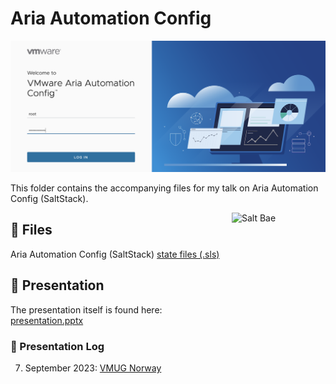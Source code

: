 # Aria Automation Config

![Aria Automation Config Login Screen](assets/aac.png)

This folder contains the accompanying files for my talk on Aria Automation Config (SaltStack).

<img align="right" src="assets/saltbae.gif" height="150" width="150" alt="Salt Bae" />

## 🎁 Files

Aria Automation Config (SaltStack) [state files (.sls)](sls/)

## 📜 Presentation

The presentation itself is found here: [presentation.pptx](presentation/presentation.pptx)

### 🧾 Presentation Log

07. September 2023: [VMUG Norway](https://vmug.no/)
